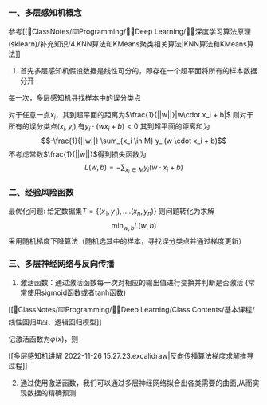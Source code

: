 ### 一、多层感知机概念
参考[[📘ClassNotes/⌨️Programming/👨‍🎓Deep Learning/👨‍🎓深度学习算法原理(sklearn)/补充知识/4.KNN算法和KMeans聚类相关算法|KNN算法和KMeans算法]] 
1. 首先多层感知机假设数据是线性可分的，即存在一个超平面将所有的样本数据分开

每一次，多层感知机寻找样本中的误分类点

对于任意一点$x_i$，其到超平面的距离为$\frac{1}{||w||}|w\cdot x_i + b|$
则对于所有的误分类点$(x_i,y_i)$,有$y_i \cdot (wx_i + b) < 0$
其到超平面的距离和为
$$-\frac{1}{||w||} \sum_{x_i \in M} y_i(w \cdot x_i + b)$$
不考虑常数$\frac{1}{||w||}$得到损失函数为
$$ L(w,b) = - \sum_{x_i \in M} y_i(w \cdot x_i + b)$$

### 二、经验风险函数

最优化问题:  给定数据集$T = \{(x_1,y_1),....(x_n,y_n)\}$
则问题转化为求解
$$\min _{w,b}L(w,b)$$
采用随机梯度下降算法（随机选其中的样本，寻找误分类点并通过梯度更新）

### 三、多层神经网络与反向传播

1. 激活函数：通过激活函数每一次对相应的输出值进行变换并判断是否激活 (常常使用sigmoid函数或者tanh函数)

[[📘ClassNotes/⌨️Programming/👨‍🎓Deep Learning/Class Contents/基本课程/线性回归#四、逻辑回归模型]]

记激活函数为$\varphi(x)$，则

[[多层感知机讲解 2022-11-26 15.27.23.excalidraw|反向传播算法梯度求解推导过程]]

2. 通过使用激活函数，我们可以通过多层神经网络拟合出各类需要的曲面,从而实现数据的精确预测

